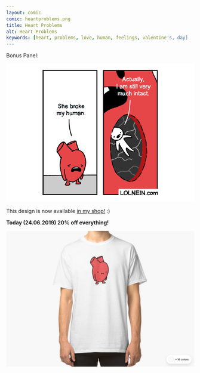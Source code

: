 ```yaml
---
layout: comic
comic: heartproblems.png
title: Heart Problems
alt: Heart Problems
keywords: [heart, problems, love, human, feelings, valentine's, day]
---
```


Bonus Panel:

![Heart Problems Bonus Panel](/images/heartproblems_bonus.png)


This design is now available [in my shop!](https://www.redbubble.com/people/lolnein/works/39361656-heart?asc=u&p=classic-tee) :)

<b>Today (24.06.2019) 20% off everything!</b>

[![Heart Problems Shirt](/images/heartproblems_shirt.png)](https://www.redbubble.com/people/lolnein/works/39361656-heart?asc=u&p=classic-tee)